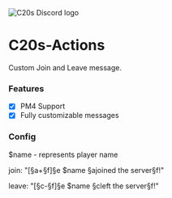 <img src="https://github.com/creeperplayer20/C20s-Actions/blob/main/icon.png" alt="C20s Discord logo" title="C20s Discord" align="center">

# C20s-Actions
Custom Join and Leave message.

### Features
- [X] PM4 Support
- [X] Fully customizable messages

### Config

$name - represents player name

join: "[§a+§f]§e $name §ajoined the server§f!"

leave: "[§c-§f]§e $name §cleft the server§f!"
